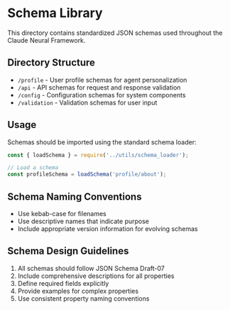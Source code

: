 # Schema Library

This directory contains standardized JSON schemas used throughout the Claude Neural Framework.

## Directory Structure

- `/profile` - User profile schemas for agent personalization
- `/api` - API schemas for request and response validation
- `/config` - Configuration schemas for system components
- `/validation` - Validation schemas for user input

## Usage

Schemas should be imported using the standard schema loader:

```javascript
const { loadSchema } = require('../utils/schema_loader');

// Load a schema
const profileSchema = loadSchema('profile/about');
```

## Schema Naming Conventions

- Use kebab-case for filenames
- Use descriptive names that indicate purpose
- Include appropriate version information for evolving schemas

## Schema Design Guidelines

1. All schemas should follow JSON Schema Draft-07
2. Include comprehensive descriptions for all properties
3. Define required fields explicitly
4. Provide examples for complex properties
5. Use consistent property naming conventions